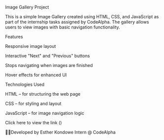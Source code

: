 Image Gallery Project

This is a simple Image Gallery created using HTML, CSS, and JavaScript as part of the internship tasks assigned by CodeAlpha. The gallery allows users to view images with basic navigation functionality.

Features

Responsive image layout

Interactive "Next" and "Previous" buttons

Stops navigating when images are finished

Hover effects for enhanced UI


Technologies Used

HTML – for structuring the web page

CSS – for styling and layout

JavaScript – for image navigation logic

Click here to view the link
()

👩‍💻Developed by
Esther Kondowe
Intern @ CodeAlpha
